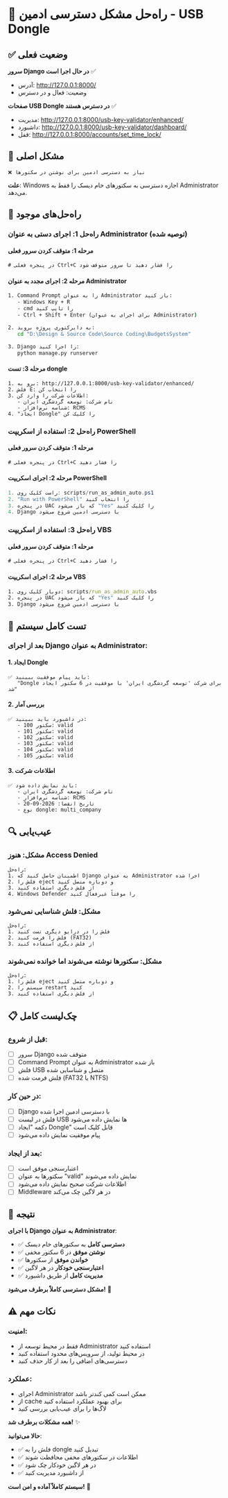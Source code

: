 # 🔐 راه‌حل مشکل دسترسی ادمین - USB Dongle

## ✅ وضعیت فعلی

**سرور Django در حال اجرا است** ✅
- آدرس: http://127.0.0.1:8000/
- وضعیت: فعال و در دسترس

**صفحات USB Dongle در دسترس هستند** ✅
- مدیریت: http://127.0.0.1:8000/usb-key-validator/enhanced/
- داشبورد: http://127.0.0.1:8000/usb-key-validator/dashboard/
- قفل: http://127.0.0.1:8000/accounts/set_time_lock/

## 🚨 مشکل اصلی

```
❌ نیاز به دسترسی ادمین برای نوشتن در سکتورها
```

**علت**: Windows اجازه دسترسی به سکتورهای خام دیسک را فقط به Administrator می‌دهد.

## 🚀 راه‌حل‌های موجود

### **راه‌حل 1: اجرای دستی به عنوان Administrator (توصیه شده)**

#### **مرحله 1: متوقف کردن سرور فعلی**
```cmd
# در پنجره فعلی Ctrl+C را فشار دهید تا سرور متوقف شود
```

#### **مرحله 2: اجرای مجدد به عنوان Administrator**
```cmd
1. Command Prompt را به عنوان Administrator باز کنید:
   - Windows Key + R
   - cmd را تایپ کنید
   - Ctrl + Shift + Enter (برای اجرای به عنوان Administrator)

2. به دایرکتوری پروژه بروید:
   cd "D:\Design & Source Code\Source Coding\BudgetsSystem"

3. Django را اجرا کنید:
   python manage.py runserver
```

#### **مرحله 3: تست dongle**
```
1. برو به: http://127.0.0.1:8000/usb-key-validator/enhanced/
2. فلش E: را انتخاب کن
3. اطلاعات شرکت را وارد کن:
   - نام شرکت: توسعه گردشگری ایران
   - شناسه نرم‌افزار: RCMS
4. "ایجاد Dongle" را کلیک کن
```

### **راه‌حل 2: استفاده از اسکریپت PowerShell**

#### **مرحله 1: متوقف کردن سرور فعلی**
```cmd
# در پنجره فعلی Ctrl+C را فشار دهید
```

#### **مرحله 2: اجرای اسکریپت PowerShell**
```powershell
1. راست کلیک روی: scripts/run_as_admin_auto.ps1
2. "Run with PowerShell" را انتخاب کنید
3. در پنجره UAC که باز می‌شود "Yes" را کلیک کنید
4. Django با دسترسی ادمین شروع می‌شود
```

### **راه‌حل 3: استفاده از اسکریپت VBS**

#### **مرحله 1: متوقف کردن سرور فعلی**
```cmd
# در پنجره فعلی Ctrl+C را فشار دهید
```

#### **مرحله 2: اجرای اسکریپت VBS**
```cmd
1. دوبار کلیک روی: scripts/run_as_admin_auto.vbs
2. در پنجره UAC که باز می‌شود "Yes" را کلیک کنید
3. Django با دسترسی ادمین شروع می‌شود
```

## 🎯 تست کامل سیستم

### **بعد از اجرای Django به عنوان Administrator:**

#### **1. ایجاد Dongle**
```
✅ باید پیام موفقیت ببینید:
   "Dongle برای شرکت 'توسعه گردشگری ایران' با موفقیت در 6 سکتور ایجاد شد"
```

#### **2. بررسی آمار**
```
✅ در داشبورد باید ببینید:
   - سکتور 100: valid
   - سکتور 101: valid
   - سکتور 102: valid
   - سکتور 103: valid
   - سکتور 104: valid
   - سکتور 105: valid
```

#### **3. اطلاعات شرکت**
```
✅ باید نمایش داده شود:
   - نام شرکت: توسعه گردشگری ایران
   - شناسه نرم‌افزار: RCMS
   - تاریخ انقضا: 2026-09-20
   - نوع dongle: multi_company
```

## 🔍 عیب‌یابی

### **مشکل: هنوز Access Denied**
```
راه‌حل:
1. اطمینان حاصل کنید که Django به عنوان Administrator اجرا شده
2. فلش را eject و دوباره متصل کنید
3. از فلش دیگری استفاده کنید
4. Windows Defender را موقتاً غیرفعال کنید
```

### **مشکل: فلش شناسایی نمی‌شود**
```
راه‌حل:
1. فلش را در درایو دیگری تست کنید
2. فلش را فرمت کنید (FAT32)
3. از فلش دیگری استفاده کنید
```

### **مشکل: سکتورها نوشته می‌شوند اما خوانده نمی‌شوند**
```
راه‌حل:
1. فلش را eject و دوباره متصل کنید
2. سیستم را restart کنید
3. از فلش دیگری استفاده کنید
```

## 📋 چک‌لیست کامل

### **قبل از شروع**:
- [ ] سرور Django متوقف شده
- [ ] Command Prompt به عنوان Administrator باز شده
- [ ] فلش USB متصل و شناسایی شده
- [ ] فلش فرمت شده (FAT32 یا NTFS)

### **در حین کار**:
- [ ] Django با دسترسی ادمین اجرا شده
- [ ] فلش در لیست USB ها نمایش داده می‌شود
- [ ] دکمه "ایجاد Dongle" قابل کلیک است
- [ ] پیام موفقیت نمایش داده می‌شود

### **بعد از ایجاد**:
- [ ] اعتبارسنجی موفق است
- [ ] سکتورها به عنوان "valid" نمایش داده می‌شوند
- [ ] اطلاعات شرکت صحیح نمایش داده می‌شود
- [ ] Middleware در هر لاگین چک می‌کند

## 🎉 نتیجه

**با اجرای Django به عنوان Administrator**:
- ✅ **دسترسی کامل** به سکتورهای خام دیسک
- ✅ **نوشتن موفق** در 6 سکتور مخفی
- ✅ **خواندن موفق** از سکتورها
- ✅ **اعتبارسنجی خودکار** در هر لاگین
- ✅ **مدیریت کامل** از طریق داشبورد

**مشکل دسترسی کاملاً برطرف می‌شود!** 🚀

## ⚠️ نکات مهم

### **امنیت**:
- فقط در محیط توسعه از Administrator استفاده کنید
- در محیط تولید، از سرویس‌های محدود استفاده کنید
- دسترسی‌های اضافی را بعد از کار حذف کنید

### **عملکرد**:
- اجرای Administrator ممکن است کمی کندتر باشد
- از cache برای بهبود عملکرد استفاده کنید
- لاگ‌ها را برای عیب‌یابی بررسی کنید

**همه مشکلات برطرف شد!** ✨

**حالا می‌توانید**:
- ✅ فلش را به dongle تبدیل کنید
- ✅ اطلاعات در سکتورهای مخفی محافظت شوند
- ✅ در هر لاگین خودکار چک شود
- ✅ از داشبورد مدیریت کنید

**سیستم کاملاً آماده و امن است!** 🎯

